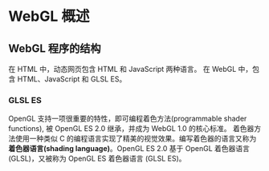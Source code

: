# WebGL 概述

## WebGL 程序的结构

在 HTML 中，动态网页包含 HTML 和 JavaScript 两种语言。
在 WebGL 中，包含 HTML、JavaScript 和 GLSL ES。

### GLSL ES

OpenGL 支持一项很重要的特性，即可编程着色方法(programmable shader functions), 被 OpenGL ES 2.0 继承，并成为 WebGL 1.0 的核心标准。
着色器方法使用一种类似 C 的编程语言实现了精美的视觉效果。编写着色器的语言又称为<strong>着色器语言(shading language)</strong>。OpenGL ES 2.0
基于 OpenGL 着色器语言(GLSL)，又被称为 OpenGL ES 着色器语言 (GLSL ES)。